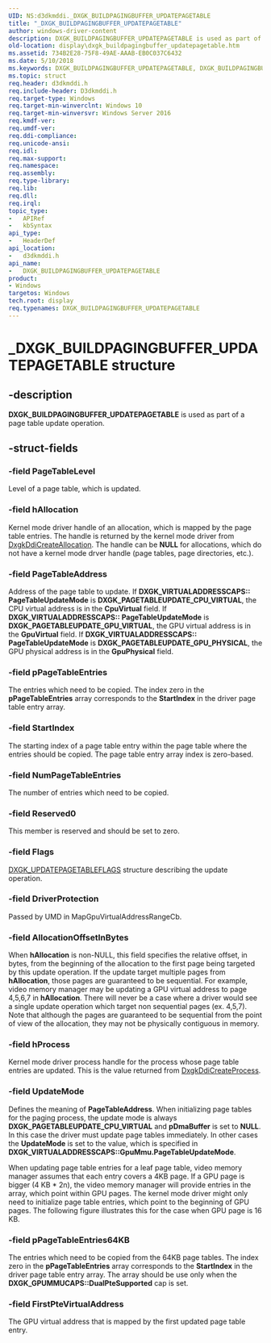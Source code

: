 ```yaml
---
UID: NS:d3dkmddi._DXGK_BUILDPAGINGBUFFER_UPDATEPAGETABLE
title: "_DXGK_BUILDPAGINGBUFFER_UPDATEPAGETABLE"
author: windows-driver-content
description: DXGK_BUILDPAGINGBUFFER_UPDATEPAGETABLE is used as part of a page table update operation.
old-location: display\dxgk_buildpagingbuffer_updatepagetable.htm
ms.assetid: 734B2E28-75F8-49AE-AAAB-EB0C037C6432
ms.date: 5/10/2018
ms.keywords: DXGK_BUILDPAGINGBUFFER_UPDATEPAGETABLE, DXGK_BUILDPAGINGBUFFER_UPDATEPAGETABLE structure [Display Devices], _DXGK_BUILDPAGINGBUFFER_UPDATEPAGETABLE, d3dkmddi/DXGK_BUILDPAGINGBUFFER_UPDATEPAGETABLE, display.dxgk_buildpagingbuffer_updatepagetable
ms.topic: struct
req.header: d3dkmddi.h
req.include-header: D3dkmddi.h
req.target-type: Windows
req.target-min-winverclnt: Windows 10
req.target-min-winversvr: Windows Server 2016
req.kmdf-ver: 
req.umdf-ver: 
req.ddi-compliance: 
req.unicode-ansi: 
req.idl: 
req.max-support: 
req.namespace: 
req.assembly: 
req.type-library: 
req.lib: 
req.dll: 
req.irql: 
topic_type:
-	APIRef
-	kbSyntax
api_type:
-	HeaderDef
api_location:
-	d3dkmddi.h
api_name:
-	DXGK_BUILDPAGINGBUFFER_UPDATEPAGETABLE
product:
- Windows
targetos: Windows
tech.root: display
req.typenames: DXGK_BUILDPAGINGBUFFER_UPDATEPAGETABLE
---
```


# _DXGK_BUILDPAGINGBUFFER_UPDATEPAGETABLE structure


## -description


<b>DXGK_BUILDPAGINGBUFFER_UPDATEPAGETABLE</b> is used as part of a page table update operation.


## -struct-fields




### -field PageTableLevel

Level of a page table, which is updated.


### -field hAllocation

Kernel mode driver handle of an allocation, which is mapped by the page table entries. The handle is returned by the kernel mode driver from <a href="https://msdn.microsoft.com/a28287d6-4dfa-4db4-92df-bbcd9379a5b2">DxgkDdiCreateAllocation</a>. The handle can be <b>NULL</b> for allocations, which do not have a kernel mode drver   handle (page tables, page directories, etc.).


### -field PageTableAddress

Address of the page table to update. If <b>DXGK_VIRTUALADDRESSCAPS:: PageTableUpdateMode</b> is <b>DXGK_PAGETABLEUPDATE_CPU_VIRTUAL</b>, the CPU virtual address is in the <b>CpuVirtual</b> field. If <b>DXGK_VIRTUALADDRESSCAPS:: PageTableUpdateMode</b> is <b>DXGK_PAGETABLEUPDATE_GPU_VIRTUAL</b>, the GPU virtual address is in the <b>GpuVirtual</b> field. If <b>DXGK_VIRTUALADDRESSCAPS:: PageTableUpdateMode</b> is <b>DXGK_PAGETABLEUPDATE_GPU_PHYSICAL</b>, the GPU physical address is in the <b>GpuPhysical</b> field.


### -field pPageTableEntries

The entries which need to be copied. The index zero in the <b>pPageTableEntries</b> array corresponds to the <b>StartIndex</b> in the driver page table entry array.


### -field StartIndex

The starting index of a page table entry within the page table where the entries should be copied. The page table entry array index is zero-based.


### -field NumPageTableEntries

The number of entries which need to be copied.


### -field Reserved0

This member is reserved and should be set to zero.


### -field Flags


<a href="https://msdn.microsoft.com/library/windows/hardware/dn914482">DXGK_UPDATEPAGETABLEFLAGS</a> structure describing the update operation.


### -field DriverProtection

Passed by UMD in MapGpuVirtualAddressRangeCb.


### -field AllocationOffsetInBytes

When <b>hAllocation</b> is non-NULL, this field specifies the relative offset, in bytes, from the beginning of the allocation to the first page being targeted by this update operation. If the update target multiple pages from <b>hAllocation</b>, those pages are guaranteed to be sequential. For example, video memory manager may be updating a GPU virtual address to page 4,5,6,7 in <b>hAllocation</b>. There will never be a case where a driver would see a single update operation which target non sequential pages (ex. 4,5,7). Note that although the pages are guaranteed to be sequential from the point of view of the allocation, they may not be physically contiguous in memory.


### -field hProcess

Kernel mode driver process handle for the process whose page table entries are updated. This is the value returned from <a href="https://msdn.microsoft.com/E5AAEEB1-C29E-4AA7-9F8E-2C2DCFADED81">DxgkDdiCreateProcess</a>.


### -field UpdateMode

Defines the meaning of <b>PageTableAddress</b>. When initializing page tables for the paging process, the update mode is always <b>DXGK_PAGETABLEUPDATE_CPU_VIRTUAL</b> and <b>pDmaBuffer</b> is set to <b>NULL</b>. In this case the driver must update page tables immediately. In other cases the <b>UpdateMode</b> is set to the value, which is specified in <b>DXGK_VIRTUALADDRESSCAPS::GpuMmu.PageTableUpdateMode</b>.

When updating page table entries for a leaf page table, video memory manager assumes that each entry covers a 4KB page. If a GPU page is bigger (4 KB * 2n), the video memory manager will provide entries in the array, which point within GPU pages. The kernel mode driver might only need to initialize page table entries, which point to the beginning of GPU pages. The following figure illustrates this for the case when GPU page is 16 KB.


### -field pPageTableEntries64KB

The entries which need to be copied from the 64KB page tables. The index zero in the <b>pPageTableEntries</b> array corresponds to the <b>StartIndex</b> in the driver page table entry array. The array should be use only when the <b>DXGK_GPUMMUCAPS::DualPteSupported</b> cap is set.


### -field FirstPteVirtualAddress

The GPU virtual address that is mapped by the first updated page table entry.

